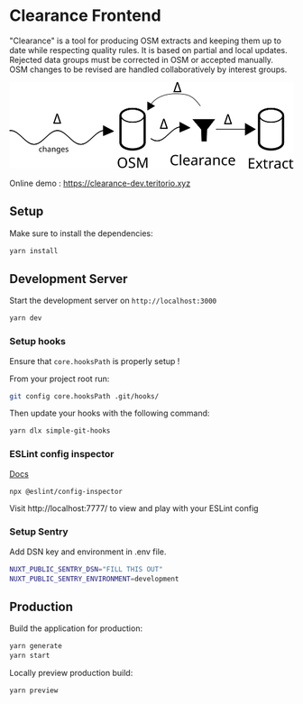 # Clearance Frontend

"Clearance" is a tool for producing OSM extracts and keeping them up to date while respecting quality rules. It is based on partial and local updates. Rejected data groups must be corrected in OSM or accepted manually. OSM changes to be revised are handled collaboratively by interest groups.

![](./public/Clearance-process.svg)

Online demo : https://clearance-dev.teritorio.xyz

## Setup

Make sure to install the dependencies:

```bash
yarn install
```

## Development Server

Start the development server on `http://localhost:3000`

```bash
yarn dev
```

### Setup hooks

Ensure that `core.hooksPath` is properly setup !

From your project root run:

```bash
git config core.hooksPath .git/hooks/
```

Then update your hooks with the following command:

```bash
yarn dlx simple-git-hooks
```

### ESLint config inspector

[Docs](https://github.com/eslint/config-inspector)

```bash
npx @eslint/config-inspector
```
Visit http://localhost:7777/ to view and play with your ESLint config

### Setup Sentry

Add DSN key and environment in .env file.

```bash
NUXT_PUBLIC_SENTRY_DSN="FILL THIS OUT"
NUXT_PUBLIC_SENTRY_ENVIRONMENT=development
```

## Production

Build the application for production:

```bash
yarn generate
yarn start

```

Locally preview production build:

```bash
yarn preview
```
